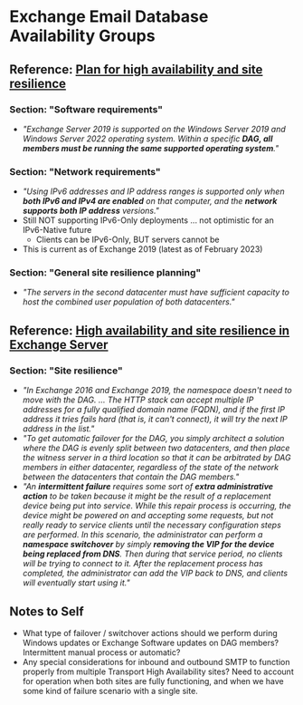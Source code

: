 # Exchange Email Database Availability Groups

## Reference: [Plan for high availability and site resilience][1]

### Section: "Software requirements"

* *"Exchange Server 2019 is supported on the Windows Server 2019 and Windows Server 2022 operating system. Within a specific **DAG, all members must be running the same supported operating system**."*

### Section: "Network requirements"

* *"Using IPv6 addresses and IP address ranges is supported only when **both IPv6 and IPv4 are enabled** on that computer, and the **network supports both IP address** versions."*
* Still NOT supporting IPv6-Only deployments ... not optimistic for an IPv6-Native future
  * Clients can be IPv6-Only, BUT servers cannot be
* This is current as of Exchange 2019 (latest as of February 2023)

### Section: "General site resilience planning"

* *"The servers in the second datacenter must have sufficient capacity to host the combined user population of both datacenters."*

## Reference: [High availability and site resilience in Exchange Server][2]

### Section: "Site resilience"

* *"In Exchange 2016 and Exchange 2019, the namespace doesn't need to move with the DAG. ... The HTTP stack can accept multiple IP addresses for a fully qualified domain name (FQDN), and if the first IP address it tries fails hard (that is, it can't connect), it will try the next IP address in the list."*
* *"To get automatic failover for the DAG, you simply architect a solution where the DAG is evenly split between two datacenters, and then place the witness server in a third location so that it can be arbitrated by DAG members in either datacenter, regardless of the state of the network between the datacenters that contain the DAG members."*
* *"An **intermittent failure** requires some sort of **extra administrative action** to be taken because it might be the result of a replacement device being put into service. While this repair process is occurring, the device might be powered on and accepting some requests, but not really ready to service clients until the necessary configuration steps are performed. In this scenario, the administrator can perform a **namespace switchover** by simply **removing the VIP for the device being replaced from DNS**. Then during that service period, no clients will be trying to connect to it. After the replacement process has completed, the administrator can add the VIP back to DNS, and clients will eventually start using it."*

## Notes to Self

* What type of failover / switchover actions should we perform during Windows updates or Exchange Software updates on DAG members? Intermittent manual process or automatic?
* Any special considerations for inbound and outbound SMTP to function properly from multiple Transport High Availability sites? Need to account for operation when both sites are fully functioning, and when we have some kind of failure scenario with a single site.

[1]: https://learn.microsoft.com/en-us/exchange/high-availability/plan-ha
[2]: https://learn.microsoft.com/en-us/exchange/high-availability/high-availability
